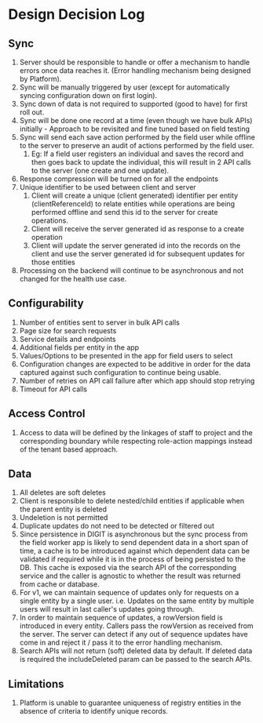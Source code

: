 # Design Decision Log

## Sync

1. Server should be responsible to handle or offer a mechanism to handle errors once data reaches it. (Error handling mechanism being designed by Platform).
2. Sync will be manually triggered by user (except for automatically syncing configuration down on first login).
3. Sync down of data is not required to supported (good to have) for first roll out.
4. Sync will be done one record at a time (even though we have bulk APIs) initially - Approach to be revisited and fine tuned based on field testing
5. Sync will send each save action performed by the field user while offline to the server to preserve an audit of actions performed by the field user.
   1. Eg: If a field user registers an individual and saves the record and then goes back to update the individual, this will result in 2 API calls to the server (one create and one update).
6. Response compression will be turned on for all the endpoints
7. Unique identifier to be used between client and server
   1. Client will create a unique (client generated) identifier per entity (clientReferenceId) to relate entities while operations are being performed offline and send this id to the server for create operations.
   2. Client will receive the server generated id as response to a create operation
   3. Client will update the server generated id into the records on the client and use the server generated id for subsequent updates for those entities
8. Processing on the backend will continue to be asynchronous and not changed for the health use case.

## Configurability

1. Number of entities sent to server in bulk API calls
2. Page size for search requests
3. Service details and endpoints
4. Additional fields per entity in the app
5. Values/Options to be presented in the app for field users to select
6. Configuration changes are expected to be additive in order for the data captured against such configuration to continue being usable.
7. Number of retries on API call failure after which app should stop retrying
8. Timeout for API calls

## Access Control

1. Access to data will be defined by the linkages of staff to project and the corresponding boundary while respecting role-action mappings instead of the tenant based approach.

## Data

1. All deletes are soft deletes
2. Client is responsible to delete nested/child entities if applicable when the parent entity is deleted
3. Undeletion is not permitted
4. Duplicate updates do not need to be detected or filtered out
5. Since persistence in DIGIT is asynchronous but the sync process from the field worker app is likely to send dependent data in a short span of time, a cache is to be introduced against which dependent data can be validated if required while it is in the process of being persisted to the DB. This cache is exposed via the search API of the corresponding service and the caller is agnostic to whether the result was returned from cache or database.
6. For v1, we can maintain sequence of updates only for requests on a single entity by a single user. i.e. Updates on the same entity by multiple users will result in last caller's updates going through.
7. In order to maintain sequence of updates, a rowVersion field is introduced in every entity. Callers pass the rowVersion as received from the server. The server can detect if any out of sequence updates have come in and reject it / pass it to the error handling mechanism.
8. Search APIs will not return (soft) deleted data by default. If deleted data is required the includeDeleted param can be passed to the search APIs.

## Limitations

1. Platform is unable to guarantee uniqueness of registry entities in the absence of criteria to identify unique records.
